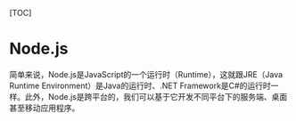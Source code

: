 [TOC]

# Node.js

简单来说，Node.js是JavaScript的一个运行时（Runtime），这就跟JRE（Java Runtime Environment）是Java的运行时、.NET Framework是C#的运行时一样。此外，Node.js是跨平台的，我们可以基于它开发不同平台下的服务端、桌面甚至移动应用程序。